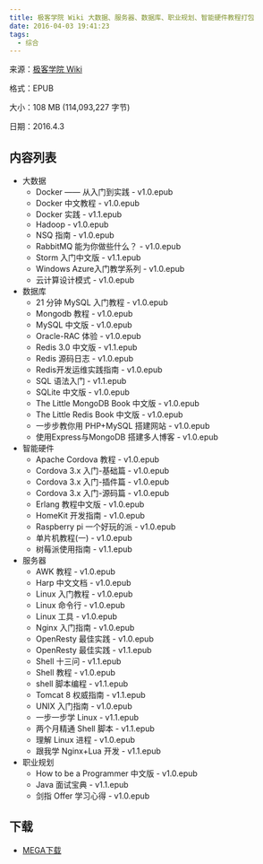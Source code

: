 ```yaml
---
title: 极客学院 Wiki 大数据、服务器、数据库、职业规划、智能硬件教程打包
date: 2016-04-03 19:41:23
tags:
  - 综合
---
```


来源：[极客学院 Wiki](http://wiki.jikexueyuan.com/)

格式：EPUB

大小：108 MB (114,093,227 字节)

日期：2016.4.3

<!--more-->

## 内容列表 ##

+ 大数据
    + Docker —— 从入门到实践 - v1.0.epub
    + Docker 中文教程 - v1.0.epub
    + Docker 实践 - v1.1.epub
    + Hadoop - v1.0.epub
    + NSQ 指南 - v1.0.epub
    + RabbitMQ 能为你做些什么？ - v1.0.epub
    + Storm 入门中文版 - v1.1.epub
    + Windows Azure入门教学系列 - v1.0.epub
    + 云计算设计模式 - v1.0.epub
+ 数据库
    + 21 分钟 MySQL 入门教程 - v1.0.epub
    + Mongodb 教程 - v1.0.epub
    + MySQL 中文版 - v1.0.epub
    + Oracle-RAC 体验 - v1.0.epub
    + Redis 3.0 中文版 - v1.1.epub
    + Redis 源码日志 - v1.0.epub
    + Redis开发运维实践指南 - v1.0.epub
    + SQL 语法入门 - v1.1.epub
    + SQLite 中文版 - v1.0.epub
    + The Little MongoDB Book  中文版 - v1.0.epub
    + The Little Redis Book 中文版 - v1.0.epub
    + 一步步教你用 PHP+MySQL 搭建网站 - v1.0.epub
    + 使用Express与MongoDB 搭建多人博客 - v1.0.epub
+ 智能硬件
    + Apache Cordova 教程 - v1.0.epub
    + Cordova 3.x 入门-基础篇 - v1.0.epub
    + Cordova 3.x 入门-插件篇 - v1.0.epub
    + Cordova 3.x 入门-源码篇 - v1.0.epub
    + Erlang 教程中文版 - v1.0.epub
    + HomeKit 开发指南 - v1.0.epub
    + Raspberry pi 一个好玩的派 - v1.0.epub
    + 单片机教程(一) - v1.0.epub
    + 树莓派使用指南 - v1.1.epub
+ 服务器
    + AWK 教程 - v1.0.epub
    + Harp 中文文档 - v1.0.epub
    + Linux 入门教程 - v1.0.epub
    + Linux 命令行 - v1.0.epub
    + Linux 工具 - v1.0.epub
    + Nginx 入门指南 - v1.0.epub
    + OpenResty 最佳实践 - v1.0.epub
    + OpenResty 最佳实践 - v1.1.epub
    + Shell 十三问 - v1.1.epub
    + Shell 教程 - v1.0.epub
    + shell 脚本编程 - v1.1.epub
    + Tomcat 8 权威指南 - v1.1.epub
    + UNIX 入门指南 - v1.0.epub
    + 一步一步学 Linux - v1.1.epub
    + 两个月精通 Shell 脚本 - v1.1.epub
    + 理解 Linux 进程 - v1.0.epub
    + 跟我学 Nginx+Lua 开发 - v1.1.epub
+ 职业规划
    + How to be a Programmer 中文版 - v1.0.epub
    + Java 面试宝典 - v1.1.epub
    + 剑指 Offer 学习心得 - v1.0.epub

## 下载 ##

+ [MEGA下载](https://mega.nz/#!3cki1YjY!GwO6nxFvfUmpjpjdr4CDw1WDJuxrxgvFYTpcl2BzmG0)
